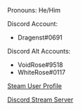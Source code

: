 Pronouns: He/Him

Discord Account:
- Dragenst#0691

Discord Alt Accounts:
- VoidRose#9518
- WhiteRose#0117

[Steam User Profile](https://steamcommunity.com/id/Dragenst1)

[Discord Stream Server](https://discord.com/invite/Fnpe7tCj5d)
